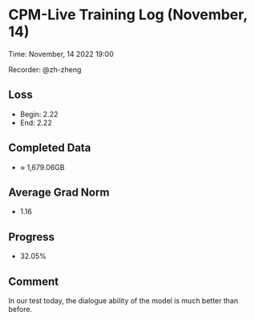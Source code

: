 
# CPM-Live Training Log (November, 14)

Time: November, 14 2022 19:00

Recorder: @zh-zheng

## Loss
- Begin: 2.22
- End: 2.22
	
## Completed Data
- $\approx$ 1,679.06GB

## Average Grad Norm
- 1.16

## Progress
- 32.05%

## Comment

In our test today, the dialogue ability of the model is much better than before.
